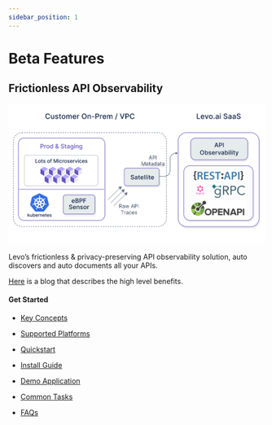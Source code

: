 ```yaml
---
sidebar_position: 1
---
```


# Beta Features

## Frictionless API Observability
![API Observability](../assets/api-observability.svg)

Levo’s frictionless & privacy-preserving API observability solution, auto discovers and auto documents all your APIs.

[Here](https://levo.ai/frictionless-api-observability/) is a blog that describes the high level benefits.

#### Get Started

- [Key Concepts](./api-observability/concepts.md)

- [Supported Platforms](./api-observability/supported-platforms.md)

- [Quickstart](./api-observability/quickstart/quickstart.md)

- [Install Guide](./api-observability/install-guide/install-guide.md)

- [Demo Application](./api-observability/sample-app.md)

- [Common Tasks](./api-observability/common-tasks/common-tasks.md)

- [FAQs](./api-observability/faqs.md)
